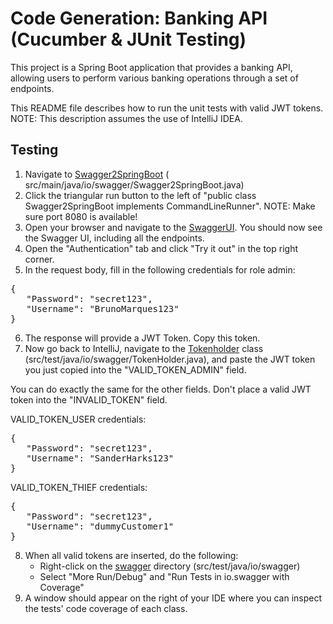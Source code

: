 # Code Generation: Banking API (Cucumber & JUnit Testing)

This project is a Spring Boot application that provides a banking API, allowing users to perform various banking
operations through a set of endpoints.

This README file describes how to run the unit tests with valid JWT tokens. NOTE: This description assumes the use of IntelliJ IDEA.

## Testing

1. Navigate to [Swagger2SpringBoot](src/main/java/io/swagger/Swagger2SpringBoot.java) (
   src/main/java/io/swagger/Swagger2SpringBoot.java)
2. Click the triangular run button to the left of "public class Swagger2SpringBoot implements CommandLineRunner". NOTE:
   Make sure port 8080 is available!
3. Open your browser and navigate to the [SwaggerUI](http://localhost:8080/swagger-ui/#/). You should now see the
   Swagger UI, including all the endpoints.
4. Open the "Authentication" tab and click "Try it out" in the top right corner.
5. In the request body, fill in the following credentials for role admin:

<pre>
{
   "Password": "secret123",
   "Username": "BrunoMarques123"
}
</pre>
6. The response will provide a JWT Token. Copy this token.
7. Now go back to IntelliJ, navigate to the [Tokenholder](src/test/java/io/swagger/TokenHolder.java) class (src/test/java/io/swagger/TokenHolder.java), and paste the JWT token you just copied into the "VALID_TOKEN_ADMIN" field.

You can do exactly the same for the other fields. Don't place a valid JWT token into the "INVALID_TOKEN" field.

VALID_TOKEN_USER credentials:
<pre>
{
   "Password": "secret123",
   "Username": "SanderHarks123"
}
</pre>

VALID_TOKEN_THIEF credentials:
<pre>
{
   "Password": "secret123",
   "Username": "dummyCustomer1"
}
</pre>

8. When all valid tokens are inserted, do the following:
   - Right-click on the [swagger](src/test/java/io/swagger) directory (src/test/java/io/swagger)
   - Select "More Run/Debug" and "Run Tests in io.swagger with Coverage"
9. A window should appear on the right of your IDE where you can inspect the tests' code coverage of each class.